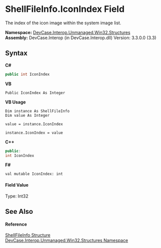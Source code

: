 # ShellFileInfo.IconIndex Field
 

The index of the icon image within the system image list.

**Namespace:**&nbsp;<a href="N_DevCase_Interop_Unmanaged_Win32_Structures">DevCase.Interop.Unmanaged.Win32.Structures</a><br />**Assembly:**&nbsp;DevCase.Interop (in DevCase.Interop.dll) Version: 3.3.0.0 (3.3)

## Syntax

**C#**<br />
``` C#
public int IconIndex
```

**VB**<br />
``` VB
Public IconIndex As Integer
```

**VB Usage**<br />
``` VB Usage
Dim instance As ShellFileInfo
Dim value As Integer

value = instance.IconIndex

instance.IconIndex = value
```

**C++**<br />
``` C++
public:
int IconIndex
```

**F#**<br />
``` F#
val mutable IconIndex: int
```


#### Field Value
Type: Int32

## See Also


#### Reference
<a href="T_DevCase_Interop_Unmanaged_Win32_Structures_ShellFileInfo">ShellFileInfo Structure</a><br /><a href="N_DevCase_Interop_Unmanaged_Win32_Structures">DevCase.Interop.Unmanaged.Win32.Structures Namespace</a><br />